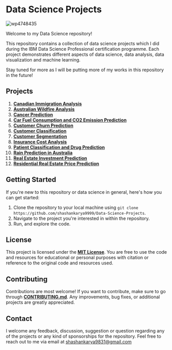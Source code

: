 # Data Science Projects

![wp4748435](https://github.com/shashankarya9999/Data-Science-Projects/assets/161122907/b10e813b-6963-47dd-b803-024013912771)

Welcome to my Data Science repository! 

This repository contains a collection of data science projects which I did during the IBM Data Science Professional certification programme. Each project demonstrates different aspects of data science, data analysis, data visualization and machine learning. 

Stay tuned for more as I will be putting more of my works in this repository in the future! 

## Projects
1. [**Canadian Immigration Analysis**](https://github.com/shashankarya9999/Data-Science-Projects/tree/main/Canadian-Immigration-Analysis)
2. [**Australian Wildfire Analysis**](https://github.com/shashankarya9999/Data-Science-Projects/tree/main/Australian-Wildfire-Analysis)
3. [**Cancer Prediction**](https://github.com/shashankarya9999/Data-Science-Projects/tree/main/Cancer-Prediction)
4. [**Car Fuel Consumption and CO2 Emission Prediction**](https://github.com/shashankarya9999/Data-Science-Projects/tree/main/Car-Fuel-Consumption-%26-CO2-Emission-Prediction)
5. [**Customer Churn Prediction**](https://github.com/shashankarya9999/Data-Science-Projects/tree/main/Customer-Churn-Prediction)
6. [**Customer Classification**](https://github.com/shashankarya9999/Data-Science-Projects/tree/main/Customer-Classification)
7. [**Customer Segmentation**](https://github.com/shashankarya9999/Data-Science-Projects/tree/main/Customer-Segmentation)
8. [**Insurance Cost Analysis**](https://github.com/shashankarya9999/Data-Science-Projects/tree/main/Insurance-Cost-Analysis)
9. [**Patient Classification and Drug Prediction**](https://github.com/shashankarya9999/Data-Science-Projects/tree/main/Patient-Classification-%26-Drug-Prediction)
10. [**Rain Prediction in Australia**](https://github.com/shashankarya9999/Data-Science-Projects/tree/main/Rain-Prediction-in-Australia)
11. [**Real Estate Investment Prediction**](https://github.com/shashankarya9999/Data-Science-Projects/tree/main/Real-Estate-Investment-Prediction)
12. [**Residential Real Estate Price Prediction**](https://github.com/shashankarya9999/Data-Science-Projects/tree/main/Residential-Real-Estate-Price-Prediction)

## Getting Started
If you're new to this repository or data science in general, here's how you can get started:

1. Clone the repository to your local machine using `git clone https://github.com/shashankarya9999/Data-Science-Projects`.
2. Navigate to the project you're interested in within the repository.
3. Run, and explore the code.

## License
This project is licensed under the [**MIT License**](https://github.com/shashankarya9999/Data-Science-Projects/blob/main/LICENSE). You are free to use the code and resources for educational or personal purposes with citation or reference to the original code and resources used.

## Contributing
Contributions are most welcome! If you want to contribute, make sure to go through [**CONTRIBUTING.md**](https://github.com/shashankarya9999/Data-Science-Projects/blob/main/CONTRIBUTING.md). Any improvements, bug fixes, or additional projects are greatly appreciated.

## Contact
I welcome any feedback, discussion, suggestion or question regarding any of the projects or any kind of sponsorships for the repository. Feel free to reach out to me via email at shashankarya9831@gmail.com
